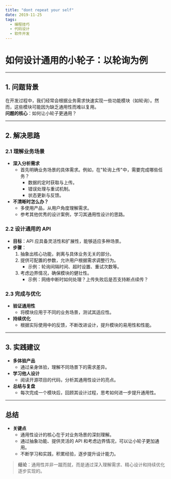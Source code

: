 ```yaml
---
title: "dont repeat your self"
date: 2019-11-25
tags:
  - 编程技巧
  - 代码设计
  - 软件开发
---
```


# 如何设计通用的小轮子：以轮询为例

---

## **1. 问题背景**

在开发过程中，我们经常会根据业务需求快速实现一些功能模块（如轮询）。然而，这些模块可能因为缺乏通用性而难以复用。  
**问题的核心**：如何让小轮子更通用？

---

## **2. 解决思路**

### **2.1 理解业务场景**
- **深入分析需求**  
  - 首先明确业务场景的具体需求。例如，在"轮询上传"中，需要完成哪些任务？  
    - 数据的定时获取与上传。
    - 错误处理与重试机制。
    - 状态更新与反馈。
- **不清晰时怎么办？**  
  - 多使用产品，从用户角度理解需求。  
  - 参考其他优秀的设计案例，学习其通用性设计的思路。

### **2.2 设计通用的 API**
- **目标**：API 应具备灵活性和扩展性，能够适应多种场景。  
- **步骤**：
  1. 抽象出核心功能，剥离与具体业务无关的部分。  
  2. 提供可配置的参数，允许用户根据需求调整行为。  
     - 示例：轮询间隔时间、超时设置、重试次数等。  
  3. 考虑边界情况，确保模块的健壮性。  
     - 示例：网络中断时如何处理？上传失败后是否支持断点续传？

### **2.3 完成与优化**
- **验证通用性**  
  - 将模块应用于不同的业务场景，测试其适应性。  
- **持续优化**  
  - 根据实际使用中的反馈，不断改进设计，提升模块的易用性和性能。

---

## **3. 实践建议**

- **多体验产品**  
  - 通过亲身体验，理解不同场景下的需求差异。  
- **学习他人设计**  
  - 阅读开源项目的代码，分析其通用性设计的亮点。  
- **总结与复盘**  
  - 每次完成一个模块后，回顾其设计过程，思考如何进一步提升通用性。

---

## **总结**

- **关键点**  
  - 通用性设计的核心在于对业务场景的深刻理解。  
  - 通过抽象功能、提供灵活的 API 和考虑边界情况，可以让小轮子更加通用。  
  - 不断学习和实践，积累经验，逐步提升设计能力。

> **结论**：通用性并非一蹴而就，而是通过深入理解需求、精心设计和持续优化逐步实现的。
